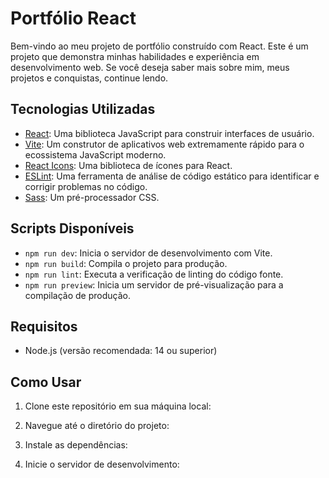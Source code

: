 # Portfólio React

Bem-vindo ao meu projeto de portfólio construído com React. Este é um projeto que demonstra minhas habilidades e experiência em desenvolvimento web. Se você deseja saber mais sobre mim, meus projetos e conquistas, continue lendo.

## Tecnologias Utilizadas

- [React](https://reactjs.org/): Uma biblioteca JavaScript para construir interfaces de usuário.
- [Vite](https://vitejs.dev/): Um construtor de aplicativos web extremamente rápido para o ecossistema JavaScript moderno.
- [React Icons](https://react-icons.github.io/react-icons/): Uma biblioteca de ícones para React.
- [ESLint](https://eslint.org/): Uma ferramenta de análise de código estático para identificar e corrigir problemas no código.
- [Sass](https://sass-lang.com/): Um pré-processador CSS.

## Scripts Disponíveis

- `npm run dev`: Inicia o servidor de desenvolvimento com Vite.
- `npm run build`: Compila o projeto para produção.
- `npm run lint`: Executa a verificação de linting do código fonte.
- `npm run preview`: Inicia um servidor de pré-visualização para a compilação de produção.

## Requisitos

- Node.js (versão recomendada: 14 ou superior)

## Como Usar

1. Clone este repositório em sua máquina local:


2. Navegue até o diretório do projeto:


3. Instale as dependências:


4. Inicie o servidor de desenvolvimento:

